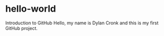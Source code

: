 # hello-world
Introduction to GitHub
Hello, my name is Dylan Cronk and this is my first GitHub project.
